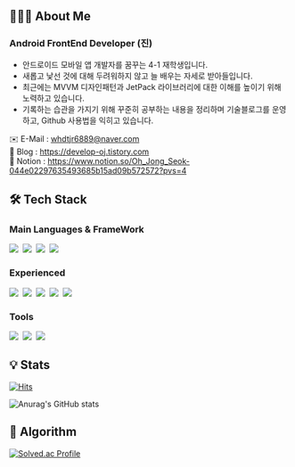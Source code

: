 ## 👨🏻‍💻 About Me
### Android FrontEnd Developer (진)
* 안드로이드 모바일 앱 개발자를 꿈꾸는 4-1 재학생입니다.   
* 새롭고 낯선 것에 대해 두려워하지 않고 늘 배우는 자세로 받아들입니다.
* 최근에는 MVVM 디자인패턴과 JetPack 라이브러리에 대한 이해를 높이기 위해 노력하고 있습니다.
* 기록하는 습관을 가지기 위해 꾸준히 공부하는 내용을 정리하며 기술블로그를 운영하고, Github 사용법을 익히고 있습니다.

✉️ E-Mail : whdtjr6889@naver.com   
📔 Blog : https://develop-oj.tistory.com   
📝 Notion : https://www.notion.so/Oh_Jong_Seok-044e02297635493685b15ad09b572572?pvs=4   


## 🛠️ Tech Stack 
### Main Languages & FrameWork
<p>
  <img src="https://img.shields.io/badge/Android-3DDC84?style=flat-square&logo=Android&logoColor=white"/>&nbsp
  <img src="https://img.shields.io/badge/Kotlin-7F52FF?style=flat-square&logo=Kotlin&logoColor=white"/>&nbsp
  <img src="https://img.shields.io/badge/Java-007396?style=flat-square&logo=Jameson&logoColor=white"/>&nbsp
  <img src="https://img.shields.io/badge/Firebase-FFCA28?style=flat-square&logo=Firebase&logoColor=white"/>&nbsp
</p>

### Experienced
<p>
  <img src="https://img.shields.io/badge/MySQL-4479A1?style=flat-square&logo=MySQL&logoColor=white"/>&nbsp
  <img src="https://img.shields.io/badge/C-A8B9CC?style=flat-square&logo=C&logoColor=white"/>&nbsp
  <img src="https://img.shields.io/badge/C++-00599C?style=flat-square&logo=cplusplus&logoColor=white"/>&nbsp
  <img src="https://img.shields.io/badge/C#-239120?style=flat-square&logo=csharp&logoColor=white"/>&nbsp
  <img src="https://img.shields.io/badge/Arduino-00979D?style=flat-square&logo=Arduino&logoColor=white"/>&nbsp
</p>

### Tools
<p>
  <img src="https://img.shields.io/badge/Figma-F24E1E?style=flat-square&logo=Figma&logoColor=white"/>&nbsp
  <img src="https://img.shields.io/badge/Github-181717?style=flat-square&logo=Github&logoColor=white"/>&nbsp
  <img src="https://img.shields.io/badge/Notion-181717?style=flat-square&logo=Notion&logoColor=white"/>&nbsp
</p>

## 💡 Stats
[![Hits](https://hits.seeyoufarm.com/api/count/incr/badge.svg?url=https%3A%2F%2Fgithub.com%2FOjongseok&count_bg=%2379C83D&title_bg=%23555555&icon=&icon_color=%23E7E7E7&title=hits&edge_flat=false)](https://hits.seeyoufarm.com)

![Anurag's GitHub stats](https://github-readme-stats.vercel.app/api?username=Ojongseok&show_icons=true&theme=merko)

## 🧩 Algorithm
[![Solved.ac Profile](http://mazassumnida.wtf/api/v2/generate_badge?boj=whdtjr6889)](https://solved.ac/whdtjr6889/)
